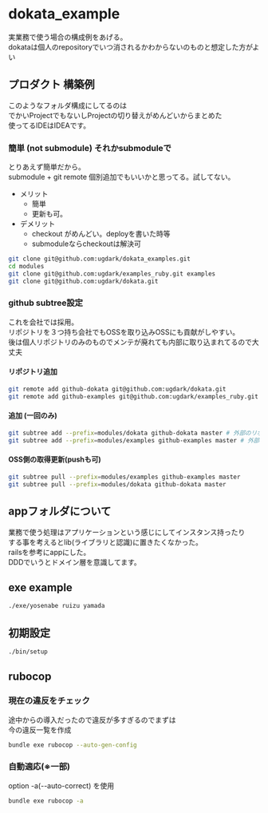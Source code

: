 # dokata_example
実業務で使う場合の構成例をあげる。  
dokataは個人のrepositoryでいつ消されるかわからないのものと想定した方がよい  


## プロダクト 構築例 
このようなフォルダ構成にしてるのは  
でかいProjectでもないしProjectの切り替えがめんどいからまとめた  
使ってるIDEはIDEAです。

### 簡単 (not submodule) それかsubmoduleで
とりあえず簡単だから。  
submodule + git remote 個別追加でもいいかと思ってる。試してない。  
- メリット
  - 簡単
  - 更新も可。
- デメリット
  - checkout がめんどい。deployを書いた時等
  - submoduleならcheckoutは解決可

```bash
git clone git@github.com:ugdark/dokata_examples.git
cd modules
git clone git@github.com:ugdark/examples_ruby.git examples
git clone git@github.com:ugdark/dokata.git
```

### github subtree設定
これを会社では採用。  
リポジトリを３つ持ち会社でもOSSを取り込みOSSにも貢献がしやすい。  
後は個人リポジトリのみのものでメンテが廃れても内部に取り込まれてるので大丈夫  

#### リポジトリ追加
```bash
git remote add github-dokata git@github.com:ugdark/dokata.git
git remote add github-examples git@github.com:ugdark/examples_ruby.git
```
#### 追加 (一回のみ)
```bash
git subtree add --prefix=modules/dokata github-dokata master # 外部のリポジトリから追加してれば不要
git subtree add --prefix=modules/examples github-examples master # 外部のリポジトリから追加してれば不要
```

#### OSS側の取得更新(pushも可)
```bash
git subtree pull --prefix=modules/examples github-examples master
git subtree pull --prefix=modules/dokata github-dokata master
```

## appフォルダについて
業務で使う処理はアプリケーションという感じにしてインスタンス持ったり  
する事を考えるとlib(ライブラリと認識)に置きたくなかった。  
railsを参考にappにした。  
DDDでいうとドメイン層を意識してます。  

## exe example
```bash
./exe/yosenabe ruizu yamada
```

## 初期設定
```bash
./bin/setup
```


## rubocop

### 現在の違反をチェック
途中からの導入だったので違反が多すぎるのでまずは  
今の違反一覧を作成
```bash
bundle exe rubocop --auto-gen-config
```

### 自動適応(※一部)
option -a(--auto-correct) を使用
```bash
bundle exe rubocop -a
```
